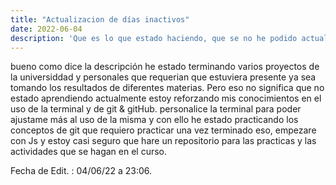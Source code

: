 ```yaml
---
title: "Actualizacion de días inactivos"
date: 2022-06-04
description: 'Que es lo que estado haciendo, que se no he podido actualizar el post'
---
```

bueno como dice la descripción he estado terminando varios proyectos de la universiddad y personales que requerian que estuviera presente ya sea
tomando los resultados de diferentes materias. 
Pero eso no significa que no estado aprendiendo  actualmente estoy reforzando mis conocimientos en el uso de la terminal y de git & gitHub. 
personalice la terminal para poder ajustame más al uso de la misma y con ello he estado practicando los conceptos de git que requiero practicar
una vez terminado eso, empezare con Js y estoy casi seguro que hare un repositorio para las practicas y las actividades que se hagan en el curso. 

Fecha de Edit. : 04/06/22 a 23:06. 
